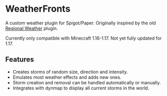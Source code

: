 # WeatherFronts #

A custom weather plugin for Spigot/Paper. Originally inspired by the old [Regional Weather](https://bukkit.org/threads/mech-regional-weather-1-0-weather-in-regions-1060.16473/) plugin.

Currently only compatible with Minecraft 1.16-1.17. Not yet fully updated for 1.17.

## Features ##

 - Creates storms of random size, direction and intensity.
 - Emulates most weather effects and adds new ones.
 - Storm creation and removal can be handled automatically or manually.
 - Integrates with dynmap to display all current storms in the world.
 